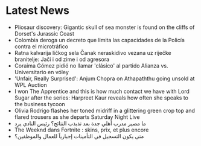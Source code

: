 # Latest News
-  Pliosaur discovery: Gigantic skull of sea monster is found on the cliffs of Dorset's Jurassic Coast
-  Colombia deroga un decreto que limita las capacidades de la Policía contra el microtráfico
-  Ratna kalvarija ličkog sela Čanak neraskidivo vezana uz riječke branitelje: Jači i od zime i od agresora
-  Coraima Gómez pidió no llamar 'clásico' al partido Alianza vs. Universitario en vóley
-  'Unfair, Really Surprised': Anjum Chopra on Athapaththu going unsold at WPL Auction
-  I won The Apprentice and this is how much contact we have with Lord Sugar after the series: Harpreet Kaur reveals how often she speaks to the business tycoon
-  Olivia Rodrigo flashes her toned midriff in a glittering green crop top and flared trousers as she departs Saturday Night Live
-  ما مصير مدرب أهلي جدة بعد تذبذب النتائج؟ رئيس النادي يرد
-  The Weeknd dans Fortnite : skins, prix, et plus encore
-  متى يكون التسجيل في التأمينات إجبارياً للعمال والموظفين؟
